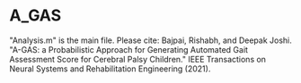 # A_GAS
 
"Analysis.m" is the main file. 
Please cite:
Bajpai, Rishabh, and Deepak Joshi. "A-GAS: a Probabilistic Approach for Generating Automated Gait Assessment Score for Cerebral Palsy Children." IEEE Transactions on Neural Systems and Rehabilitation Engineering (2021).